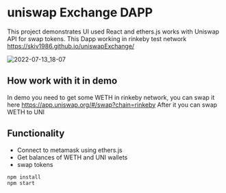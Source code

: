 # uniswap Exchange DAPP  
 

This project demonstrates UI  used React and ethers.js works with Uniswap API for swap tokens. This Dapp working in rinkeby test network https://skiv1986.github.io/uniswapExchange/

![2022-07-13_18-07](https://i.imgur.com/lYvLDUT.png)

## How work with it in demo
In demo you need to get some WETH in rinkeby network, you can swap it here https://app.uniswap.org/#/swap?chain=rinkeby
After it you can swap WETH to UNI

## Functionality

* Connect to metamask using ethers.js
* Get balances of WETH and UNI wallets
* swap tokens

```shell
npm install
npm start
```
